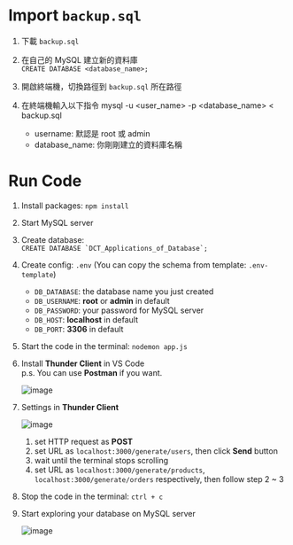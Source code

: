 # Import `backup.sql`
1. 下載 `backup.sql`
 
2. 在自己的 MySQL 建立新的資料庫  
    `CREATE DATABASE <database_name>;`
   
3. 開啟終端機，切換路徑到 `backup.sql` 所在路徑
 
4. 在終端機輸入以下指令
    mysql -u <user_name> -p <database_name> < backup.sql
   - username: 默認是 root 或 admin  
   - database_name: 你剛剛建立的資料庫名稱

# Run Code

1. Install packages: ```npm install```

2. Start MySQL server  

3. Create database:  
    ```CREATE DATABASE `DCT_Applications_of_Database`;```

4. Create config: ```.env``` (You can copy the schema from template: ```.env-template```)

    - `DB_DATABASE`: the database name you just created
    - `DB_USERNAME`: **root** or **admin** in default
    - `DB_PASSWORD`: your password for MySQL server
    - `DB_HOST`: **localhost** in default
    - `DB_PORT`: **3306** in default 

5. Start the code in the terminal: ```nodemon app.js```

6. Install **Thunder Client** in VS Code  
    p.s. You can use **Postman** if you want.

    ![image](https://github.com/raamiiChu/Applications_of_Database/assets/87169493/6a146d30-f63a-4fe6-8eb3-bb5dc3aa704f)


8. Settings in **Thunder Client**

    ![image](https://github.com/raamiiChu/Applications_of_Database/assets/87169493/fa889d66-1504-42ca-a62a-b990672f0dd7)

    1. set HTTP request as **POST**
    2. set URL as `localhost:3000/generate/users`, then click **Send** button
    3. wait until the terminal stops scrolling
    4. set URL as `localhost:3000/generate/products`, `localhost:3000/generate/orders` respectively, then follow step 2 ~ 3

9. Stop the code in the terminal: ```ctrl + c```

10. Start exploring your database on MySQL server

    ![image](https://github.com/raamiiChu/Applications_of_Database/assets/87169493/f6d9949e-00d0-4ce2-8d21-bd6d200111f1)
